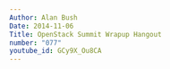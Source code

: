 ```yaml
---
Author: Alan Bush
Date: 2014-11-06
Title: OpenStack Summit Wrapup Hangout
number: "077"
youtube_id: GCy9X_Ou8CA
---
```



